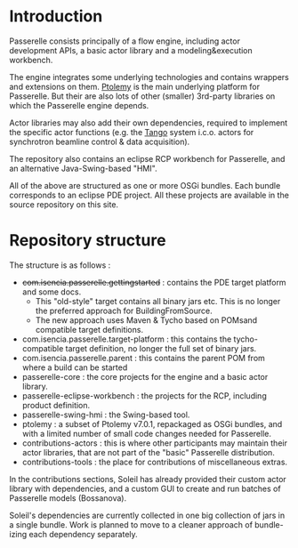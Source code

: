 # Introduction #

Passerelle consists principally of a flow engine, including actor development APIs, a basic actor library and a modeling&execution workbench.

The engine integrates some underlying technologies and contains wrappers and extensions on them. [Ptolemy](http://ptolemy.berkeley.edu/ptolemyII/) is the main underlying platform for Passerelle. But their are also lots of other (smaller) 3rd-party libraries on which the Passerelle engine depends.

Actor libraries may also add their own dependencies, required to implement the specific actor functions (e.g. the [Tango](http://www.tango-controls.org/) system i.c.o. actors for synchrotron beamline control & data acquisition).

The repository also contains an eclipse RCP workbench for Passerelle, and an alternative Java-Swing-based "HMI".

All of the above are structured as one or more OSGi bundles. Each bundle corresponds to an eclipse PDE project. All these projects are available in the source repository on this site.

# Repository structure #

The structure is as follows :
  * ~~com.isencia.passerelle.gettingstarted~~ : contains the PDE target platform and some docs.
    * This "old-style" target contains all binary jars etc. This is no longer the preferred approach for BuildingFromSource.
    * The new approach uses Maven & Tycho based on POMsand compatible target definitions.
  * com.isencia.passerelle.target-platform : this contains the tycho-compatible target definition, no longer the full set of binary jars.
  * com.isencia.passerelle.parent : this contains the parent POM from where a build can be started
  * passerelle-core : the core projects for the engine and a basic actor library.
  * passerelle-eclipse-workbench : the projects for the RCP, including product definition.
  * passerelle-swing-hmi : the Swing-based tool.
  * ptolemy : a subset of Ptolemy v7.0.1, repackaged as OSGi bundles, and with a limited number of small code changes needed for Passerelle.
  * contributions-actors : this is where other participants may maintain their actor libraries, that are not part of the "basic" Passerelle distribution.
  * contributions-tools : the place for contributions of miscellaneous extras.

In the contributions sections, Soleil has already provided their custom actor library with dependencies, and a custom GUI to create and run batches of Passerelle models (Bossanova).

Soleil's dependencies are currently collected in one big collection of jars in a single bundle. Work is planned to move to a cleaner approach of bundle-izing each dependency separately.